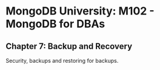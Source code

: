 # MongoDB University: M102 - MongoDB for DBAs
## Chapter 7: Backup and Recovery

Security, backups and restoring for backups.
